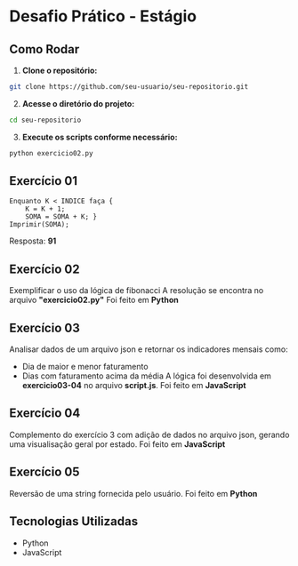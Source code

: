 # Desafio Prático - Estágio

## Como Rodar
1. **Clone o repositório:**
```bash
git clone https://github.com/seu-usuario/seu-repositorio.git
```
2. **Acesse o diretório do projeto:**
```bash
cd seu-repositorio
```

3. **Execute os scripts conforme necessário:**
```bash
python exercicio02.py
```
## Exercício 01
```int INDICE = 13, SOMA = 0, K = 0;
Enquanto K < INDICE faça { 
    K = K + 1; 
    SOMA = SOMA + K; }
Imprimir(SOMA);
```
Resposta: **91**

## Exercício 02
Exemplificar o uso da lógica de fibonacci
A resolução se encontra no arquivo **"exercicio02.py"**
Foi feito em **Python**

## Exercício 03
Analisar dados de um arquivo json e retornar os indicadores mensais como:
- Dia de maior e menor faturamento
- Dias com faturamento acima da média
A lógica foi desenvolvida em **exercicio03-04** no arquivo **script.js**.
Foi feito em **JavaScript**

## Exercício 04
Complemento do exercício 3 com adição de dados no arquivo json, gerando uma visualisação geral por estado.
Foi feito em **JavaScript**

## Exercício 05
Reversão de uma string fornecida pelo usuário.
Foi feito em **Python**

## Tecnologias Utilizadas
- Python
- JavaScript